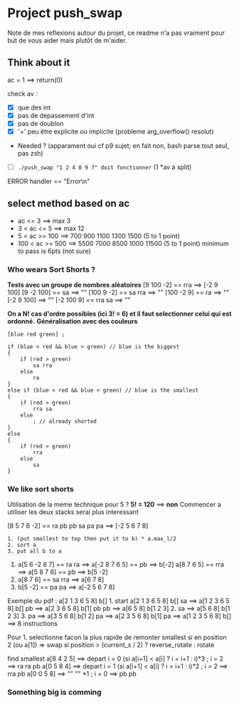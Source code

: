 # Project push_swap
Note de mes reflexions autour du projet, ce readme n'a pas vraiment pour but de vous aider mais plutôt de m'aider.

## Think about it

ac = 1 ==> return(0)

check av :
- [x] que des int
- [x] pas de depassement d'int
- [x] pas de doublon
- [x] '+' peu être explicite ou implicite (probleme arg_overflow() resolut)
* Needed ? (apparament oui cf p9 sujet; en fait non, bash parse tout seul, pas zsh)
- [ ] `./push_swap "1 2 4 0 9 7" doit fonctionner` (1 *av à split)

ERROR handler == "Error\n"

## select method based on ac
* ac <= 3 ==> max 3
* 3 < ac <= 5 ==> max 12
* 5 < ac >= 100 ==> 700 900 1100 1300 1500 (5 to 1 point)
* 100 < ac >= 500 ==> 5500 7000 8500 1000 11500 (5 to 1 point)
minimum to pass is 6pts (not sure)


### Who wears Sort Shorts ?
**Tests avec un groupe de nombres aléatoires**
[9 100 -2] == rra		==> [-2 9 100]
[9 -2 100] == sa		==> ""
[100 9 -2] == sa rra	==> ""
[100 -2 9] == ra		==> ""
[-2 9 100] 				==> ""
[-2 100 9] == rra sa	==> ""

**On a N! cas d'ordre possibles (ici 3! = 6) et il faut selectionner celui qui est ordonné.**
__Généralisation avec des couleurs__
```
[blue red green] ;

if (blue > red && blue > green) // blue is the biggest
{
	if (red > green)
		sa rra
	else
		ra
}
else if (blue < red && blue < green) // blue is the smallest
{
	if (red > green)
		rra sa
	else
		; // already shorted
}
else
{
	if (red > green)
		rra
	else
		sa
}
```

### We like sort shorts
Utilisation de la meme technique pour 5 ?
__5! = 120__ ==> **non**
Commencer a utiliser les deux stacks serai plus interessant

[8 5 7 6 -2] == ra pb pb sa pa pa  ==> [-2 5 6 7 8]

```
1. (put smallest to top then put it to b) * a.max_l/2
2. sort a
3. put all b to a
```
1.
	a[5 6 -2 8 7] == ra ra	==> a[-2 8 7 6 5] == pb	==> b[-2]
	a[8 7 6 5] ==	rra ==> a[5 8 7 6] == pb ==> b[5 -2]
2.
	a[8 7 6] == sa rra ==> a[6 7 8]
3.
	b[5 -2] == pa pa ==> a[-2 5 6 7 8]

Exemple du pdf : a[2 1 3 6 5 8] b[]
1.
	start		a[2 1 3 6 5 8]	b[]
	sa		==> a[1 2 3 6 5 8]	b[]
	pb		==> a[2 3 6 5 8]	b[1]
	pb pb	==> a[6 5 8]		b[1 2 3]
2.
	sa		==> a[5 6 8]		b[1 2 3]
3.
	pa		==> a[3 5 6 8]		b[1 2]
	pa		==> a[2 3 5 6 8]	b[1]
	pa		==> a[1 2 3 5 6 8]	b[]
==> 8 instructions


Pour 1. selectionne facon la plus rapide de remonter smallest
	si en position 2 (ou a[1]) => swap
	si position > (current_s / 2) ? reverse_rotate : rotate

find smallest
a[8 4 2 5] ==> depart i = 0 (si a[i+1] < a[i] ? i = i+1 : i)*3 ; i = 2 ==> ra ra pb
a[0 5 8 4] ==> depart i = 1 (si a[i+1] < a[i] ? i = i+1 : i)*2 ; i = 2 ==> rra pb
a[0 0 5 8] ==> 	"" 						""			 		*1 ; i = 0 ==> pb pb


### Something big is comming
